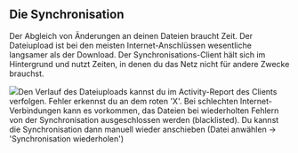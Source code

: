 ## Die Synchronisation

Der Abgleich von Änderungen an deinen Dateien braucht Zeit. Der Dateiupload ist bei den meisten Internet-Anschlüssen wesentliche langsamer als der Download. Der Synchronisations-Client hält sich im Hintergrund und nutzt Zeiten, in denen du das Netz nicht für andere Zwecke brauchst.

![](nila-oc8-friends-ersteinrichtung-Dateien/img00030.PNG)Den Verlauf des Dateiuploads kannst du im Activity-Report des Clients verfolgen. Fehler erkennst du an dem roten 'X'. Bei schlechten Internet-Verbindungen kann es vorkommen, das Dateien bei wiederholten Fehlern von der Synchronisation ausgeschlossen werden (blacklisted). Du kannst die Synchronisation dann manuell wieder anschieben (Datei anwählen → 'Synchronisation wiederholen')